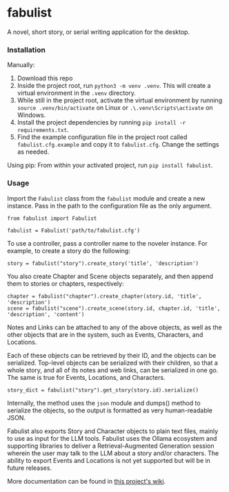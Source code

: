 # fabulist
A novel, short story, or serial writing application for the desktop. 

### Installation
Manually:
1. Download this repo
2. Inside the project root, run `python3 -m venv .venv`. This will create a 
virtual environment in the `.venv` directory.
3. While still in the project root, activate the virtual environment by running 
`source .venv/bin/activate` on Linux or `.\.venv\Scripts\activate` on Windows.
4. Install the project dependencies by running 
`pip install -r requirements.txt`.
5. Find the example configuration file in the project root called 
`fabulist.cfg.example` and copy it to `fabulist.cfg`. Change the settings as
needed.

Using pip:
From within your activated project, run `pip install fabulist`.

### Usage
Import the `Fabulist` class from the `fabulist` module and create a new 
instance. Pass in the path to the configuration file as the only argument.

    from fabulist import Fabulist

    fabulist = Fabulist('path/to/fabulist.cfg')

To use a controller, pass a controller name to the noveler instance. For 
example, to create a story do the following:

    story = fabulist("story").create_story('title', 'description')

You also create Chapter and Scene objects separately, and then append them to
stories or chapters, respectively:

    chapter = fabulist("chapter").create_chapter(story.id, 'title', 'description')
    scene = fabulist("scene").create_scene(story.id, chapter.id, 'title', 'description', 'content')

Notes and Links can be attached to any of the above objects, as well as the 
other objects that are in the system, such as Events, Characters, and Locations.

Each of these objects can be retrieved by their ID, and the objects can be 
serialized. Top-level objects can be serialized with their children, so that a 
whole story, and all of its notes and web links, can be serialized in one go. 
The same is true for Events, Locations, and Characters.

    story_dict = fabulist("story").get_story(story.id).serialize()

Internally, the method uses the `json` module and dumps() method to 
serialize the objects, so the output is formatted as very human-readable JSON.

Fabulist also exports Story and Character objects to plain text files, mainly to 
use as input for the LLM tools. Fabulist uses the Ollama ecosystem and supporting
libraries to deliver a Retrieval-Augmented Generation session wherein the user 
may talk to the LLM about a story and/or characters. The ability to export Events and
Locations is not yet supported but will be in future releases.

More documentation can be found in [this project's wiki](https://github.com/applebiter/fabulist/wiki/Introduction-to-Fabulist).